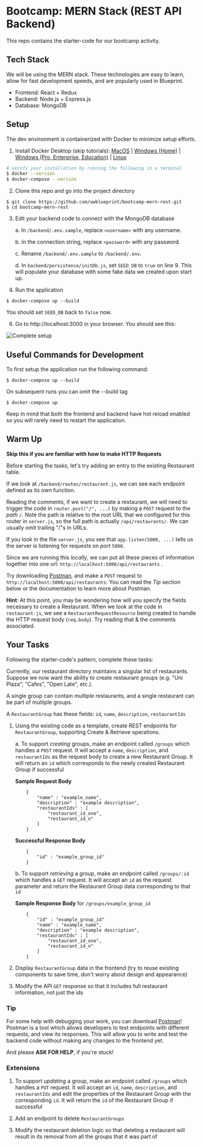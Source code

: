 # Bootcamp: MERN Stack (REST API Backend)

This repo contains the starter-code for our bootcamp activity.

## Tech Stack

We will be using the MERN stack. These technologies are easy to learn, allow for fast development speeds, and are popularly used in Blueprint.

* Frontend: React + Redux
* Backend: Node.js + Express.js
* Database: MongoDB

## Setup

The dev environment is containerized with Docker to minimize setup efforts.

1. Install Docker Desktop (skip tutorials): [MacOS](https://docs.docker.com/docker-for-mac/install/) | [Windows (Home)](https://docs.docker.com/docker-for-windows/install-windows-home/) | [Windows (Pro, Enterprise, Education)](https://docs.docker.com/docker-for-windows/install/) | [Linux](https://docs.docker.com/engine/install/#server)
```bash
# verify your installation by running the following in a terminal
$ docker --version
$ docker-compose --version
```

2. Clone this repo and go into the project directory
```
$ git clone https://github.com/uwblueprint/bootcamp-mern-rest.git
$ cd bootcamp-mern-rest
```

3. Edit your backend code to connect with the MongoDB database

    a. In `/backend/.env.sample`, replace `<username>` with any username.

    b. In the connection string, replace `<password>` with any password.

    c. Rename `/backend/.env.sample` to `/backend/.env`.

    d. In `backend/persistence/initDb.js`, set `SEED_DB` to `true` on line 9. This will populate your database with some fake data we created upon start up.

5. Run the application
```
$ docker-compose up --build
```
You should set `SEED_DB` back to `false` now.

6. Go to http://localhost:3000 in your browser. You should see this:

![Complete setup](docs/complete_setup.PNG)

## Useful Commands for Development

To first setup the application run the following command:

```
$ docker-compose up --build
```

On subsequent runs you can omit the --build tag

```
$ docker-compose up
```

Keep in mind that both the frontend and backend have hot reload enabled so you will rarely need to restart the application.

## Warm Up

**Skip this if you are familiar with how to make HTTP Requests**

Before starting the tasks, let's try adding an entry to the existing Restaurant table.

If we look at `/backend/routes/restaurant.js`, we can see each endpoint defined as its own function.

Reading the comments, if we want to create a restaurant, we will need to trigger the code in `router.post("/", ...)` by making a `POST` request to the *path* `/`. Note the path is relative to the root URL that we configured for this router in `server.js`, so the full path is actually `/api/restaurants/`. We can usually omit trailing "/"s in URLs.

If you look in the file `server.js`, you see that `app.listen(5000, ...)` tells us the server is listening for requests on *port* `5000`.

Since we are running this *locally*, we can put all these pieces of information together into one url: `http://localhost:5000/api/restaurants` .

Try downloading [Postman](https://www.postman.com/), and make a `POST` request to `http://localhost:5000/api/restaurants`. You can read the *Tip* section below or the documentation to learn more about Postman.

**Hint**: At this point, you may be wondering how will you specify the fields necessary to create a Restaurant. When we look at the code in `restaurant.js`, we see a `RestaurantRequestResource` being created to handle the HTTP request body (`req.body`). Try reading that & the comments associated.

## Your Tasks

Following the starter-code's pattern, complete these tasks:

Currently, our restaurant directory maintains a singular list of restaurants.
Suppose we now want the ability to create restaurant groups (e.g. "Uni Plaza", "Cafes", "Open Late", etc.).

A single group can contain multiple restaurants, and a single restaurant can be part of multiple groups.

A `RestaurantGroup` has these fields: `id`, `name`, `description`, `restaurantIds`

1. Using the existing code as a template, create REST endpoints for `RestaurantGroup`, supporting Create & Retrieve operations.

    a. To support _creating_ groups, make an endpoint called `/groups` which handles a `POST` request. It will accept a `name`, `description`, and `restaurantIds` as the request body to create a new Restaurant Group. It will return an `id` which corresponds to the newly created Restaurant Group if successful

    **Sample Request Body**
    ```
        {
            "name" : "example_name",
            "description" : "example description",
            "restaurantIds" : [
                "restaurant_id_one",
                "restaurant_id_n"
            ]
        }
    ```

    **Successful Response Body**
    ```
        {
            "id" : "example_group_id"
        }
    ```

    b. To support _retrieving_ a group, make an endpoint called `/groups/:id` which handles a `GET` request. It will accept an `id` as the request parameter and return the Restaurant Group data corresponding to that `id`

    **Sample Response Body** for `/groups/example_group_id`
    ```
        {
            "id" : "example_group_id"
            "name" : "example_name",
            "description" : "example description",
            "restaurantIds" : [
                "restaurant_id_one",
                "restaurant_id_n"
            ]
        }
    ```

2. Display `RestaurantGroup` data in the frontend (try to reuse existing components to save time, don't worry about design and appearance)

3. Modify the API `GET` response so that it includes full restaurant information, not just the ids

### Tip

For some help with debugging your work, you can download [Postman](https://www.postman.com/)! Postman is a tool which allows developers to test endpoints with different requests, and view its responses. This will allow you to write and test the backend code without making any changes to the frontend yet.

And please **ASK FOR HELP**, if you're stuck!

### Extensions

1. To support _updating_ a group, make an endpoint called `/groups` which handles a `PUT` request. It will accept an `id`, `name`, `description`, and `restaurantIds` and edit the properties of the Restaurant Group with the corresponding `id`. It will return the `id` of the Restaurant Group if successful

2. Add an endpoint to delete `RestaurantGroups`

3. Modify the restaurant deletion logic so that deleting a restaurant will result in its removal from all the groups that it was part of
